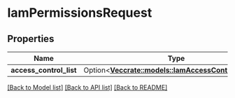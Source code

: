 # IamPermissionsRequest

## Properties

Name | Type | Description | Notes
------------ | ------------- | ------------- | -------------
**access_control_list** | Option<[**Vec<crate::models::IamAccessControlRequest>**](IamAccessControlRequest.md)> |  | [optional]

[[Back to Model list]](../README.md#documentation-for-models) [[Back to API list]](../README.md#documentation-for-api-endpoints) [[Back to README]](../README.md)


